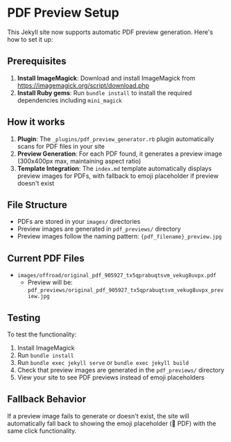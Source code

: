 # PDF Preview Setup

This Jekyll site now supports automatic PDF preview generation. Here's how to set it up:

## Prerequisites

1. **Install ImageMagick**: Download and install ImageMagick from https://imagemagick.org/script/download.php
2. **Install Ruby gems**: Run `bundle install` to install the required dependencies including `mini_magick`

## How it works

1. **Plugin**: The `_plugins/pdf_preview_generator.rb` plugin automatically scans for PDF files in your site
2. **Preview Generation**: For each PDF found, it generates a preview image (300x400px max, maintaining aspect ratio)
3. **Template Integration**: The `index.md` template automatically displays preview images for PDFs, with fallback to emoji placeholder if preview doesn't exist

## File Structure

- PDFs are stored in your `images/` directories
- Preview images are generated in `pdf_previews/` directory
- Preview images follow the naming pattern: `{pdf_filename}_preview.jpg`

## Current PDF Files

- `images/offroad/original_pdf_905927_tx5qprabuqtsvm_vekug8uvpx.pdf`
  - Preview will be: `pdf_previews/original_pdf_905927_tx5qprabuqtsvm_vekug8uvpx_preview.jpg`

## Testing

To test the functionality:

1. Install ImageMagick
2. Run `bundle install`
3. Run `bundle exec jekyll serve` or `bundle exec jekyll build`
4. Check that preview images are generated in the `pdf_previews/` directory
5. View your site to see PDF previews instead of emoji placeholders

## Fallback Behavior

If a preview image fails to generate or doesn't exist, the site will automatically fall back to showing the emoji placeholder (📄 PDF) with the same click functionality.
